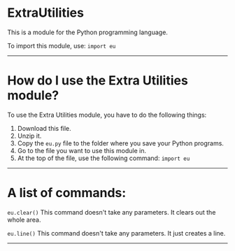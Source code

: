 # ExtraUtilities
This is a module for the Python programming language.

To import this module, use:
<code>import eu</code>

----------------------------------------------------------------------------------------------------------

# How do I use the Extra Utilities module?
To use the Extra Utilities module, you have to do the following things:
<ol>
  <li>Download this file.</li>
  <li>Unzip it.</li>
  <li>Copy the <code>eu.py</code> file to the folder where you save your Python programs.</li>
  <li>Go to the file you want to use this module in.</li>
  <li>At the top of the file, use the following command: <code>import eu</code></li>
</ol>

----------------------------------------------------------------------------------------------------------
# A list of commands:
<code>eu.clear()</code> This command doesn't take any parameters. It clears out the whole area.

<code>eu.line()</code>  This command doesn't take any parameters. It just creates a line.

----------------------------------------------------------------------------------------------------------

